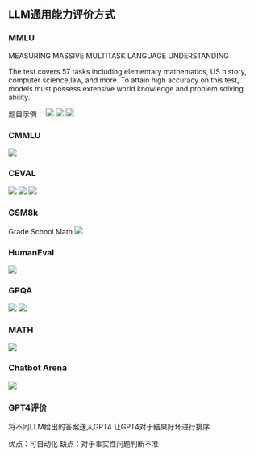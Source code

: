 ## LLM通用能力评价方式


### MMLU
MEASURING MASSIVE MULTITASK LANGUAGE UNDERSTANDINGThe test covers 57 tasks including elementary mathematics, US history, computer science,law, and more. To attain high accuracy on this test, models must possess extensive world knowledge and problem solving ability.题目示例：![](./image/mmlu.png)
![](./image/mmlu_1.png)
![](./image/mmlu_2.png)


### CMMLU
![](./image/cmmlu.png)

### CEVAL
![](./image/ceval.png)
![](./image/ceval_1.png)
![](./image/ceval_2.png)

### GSM8k
Grade School Math
![](./image/gsm8k.png)


### HumanEval![](./image/humaneval.png)

### GPQA![](./image/gpqa.png)
![](./image/gpqa_1.png)

### MATH
![](./image/math.png)

### Chatbot Arena
![](./image/chatbot_arena.png)

### GPT4评价

将不同LLM给出的答案送入GPT4让GPT4对于结果好坏进行排序优点：可自动化缺点：对于事实性问题判断不准